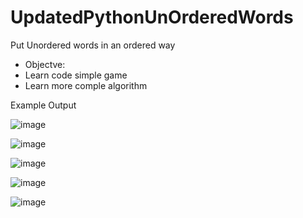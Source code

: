 # UpdatedPythonUnOrderedWords
Put Unordered words in an ordered way

- Objectve:
- Learn code simple game
- Learn more comple algorithm

Example Output

![image](https://user-images.githubusercontent.com/97081479/178096398-a95a75ca-e3a4-428d-9645-d24cb63bff1a.png)

![image](https://user-images.githubusercontent.com/97081479/178096417-adc6aa8a-2e62-4696-875d-7a3652ebb1d4.png)

![image](https://user-images.githubusercontent.com/97081479/178096435-99363ff3-40c0-4e00-9761-6fd26593b4c4.png)

![image](https://user-images.githubusercontent.com/97081479/178096464-9dc3fdb4-93df-4fac-ade2-d604f85b9cbc.png)

![image](https://user-images.githubusercontent.com/97081479/178096476-c3517235-b2bc-49c4-997e-7f49e026871b.png)

